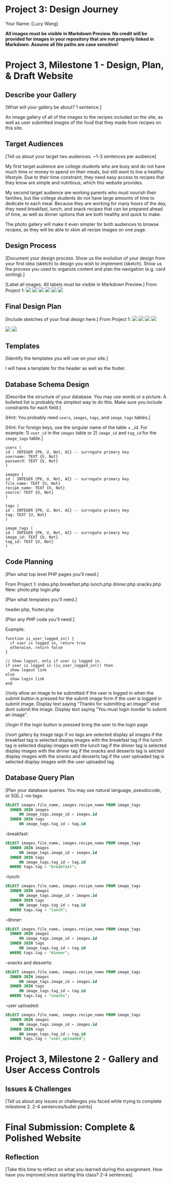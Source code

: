 # Project 3: Design Journey

Your Name: [Lucy Wang]

**All images must be visible in Markdown Preview. No credit will be provided for images in your repository that are not properly linked in Markdown. Assume all file paths are case sensitive!**


# Project 3, Milestone 1 - Design, Plan, & Draft Website

## Describe your Gallery

[What will your gallery be about? 1 sentence.]

  An image gallery of all of the images to the recipes included on the site, as well as user submitted images of the food that they made from recipes on this site.


## Target Audiences

[Tell us about your target two audiences. ~1-3 sentences per audience]

  My first target audience are college students who are busy and do not have much time or money to spend on their meals, but still want to live a healthy lifestyle. Due to their time constraint, they need easy access to recipes that they know are simple and nutritious, which this website provides.

  My second target audience are working parents who must nourish their families, but like college students do not have large amounts of time to dedicate to each meal. Because they are working for many hours of the day, they need breakfast, lunch, and snack recipes that can be prepared ahead of time, as well as dinner options that are both healthy and quick to make.

  The photo gallery will make it even simpler for both audiences to browse recipes, as they will be able to skim all recipe images on one page.


## Design Process

[Document your design process. Show us the evolution of your design from your first idea (sketch) to design you wish to implement (sketch). Show us the process you used to organize content and plan the navigation (e.g. card sorting).]

[Label all images. All labels must be visible in Markdown Preview.]
From Project 1:
![](sketch1.jpg)
![](all_recipes.jpg)
![](lunch_breakfast.jpg)
![](dinner_snacks.jpg)
![](snacks_form.jpg)
![](home_w_form.jpg)


## Final Design Plan

[Include sketches of your final design here.]
From Project 1:
![](home_with_form.jpg)
![](home_breakfast.jpg)
![](lunch_dinner.jpg)
![](snacks_form.jpg)

![](login.jpg)
![](photo.jpg)

## Templates

[Identify the templates you will use on your site.]

I will have a template for the header as well as the footer.

## Database Schema Design

[Describe the structure of your database. You may use words or a picture. A bulleted list is probably the simplest way to do this. Make sure you include constraints for each field.]

[Hint: You probably need `users`, `images`, `tags`, and `image_tags` tables.]

[Hint: For foreign keys, use the singular name of the table + _id. For example: 1) `user_id` in the `images` table or 2) `image_id` and `tag_id` for the `image_tags` table.]

```
users (
id : INTEGER {PK, U, Not, AI} -- surrogate primary key
username: TEXT {U, Not}
password: TEXT {U, Not}
)
```

```
images (
id : INTEGER {PK, U, Not, AI} -- surrogate primary key
file_name: TEXT {U, Not}
recipe_name: TEXT {U, Not}
source: TEXT {U, Not}
)
```

```
tags (
id : INTEGER {PK, U, Not, AI} -- surrogate primary key
tag: TEXT {U, Not}
)
```

```
image_tags (
id : INTEGER {PK, U, Not, AI} -- surrogate primary key
image_id: TEXT {U, Not}
tag_id: TEXT {U, Not}
)
```



## Code Planning

[Plan what top level PHP pages you'll need.]

From Project 1:
  index.php
  breakfast.php
  lunch.php
  dinner.php
  snacks.php
New:
  photo.php
  login.php

[Plan what templates you'll need.]

header.php, footer.php

[Plan any PHP code you'll need.]

Example:
```
function is_user_logged_in() {
  if user is logged in, return true
  otherwise, return false
}

// Show logout, only if user is logged in.
if user is logged in (is_user_logged_in()) then
  show logout link
else
  show login link
end
```

//only allow an image to be submitted if the user is logged in
when the submit button is pressed for the submit image form
  if the user is logged in
    submit image. Display text saying "Thanks for submitting an image!"
  else
    dont submit the image. Display text saying "You must login inorder to submit an image".

//login
if the login button is pressed
  bring the user to the login page

//sort gallery by image tags
if no tags are selected
  display all images
if the breakfast tag is selected
  display images with the breakfast tag
if the lunch tag is selected
  display images with the lunch tag
if the dinner tag is selected
  display images with the dinner tag
if the snacks and desserts tag is selcted
  display images with the snacks and desserts tag
if the user uploaded tag is selected
  display images with the user uploaded tag

## Database Query Plan

[Plan your database queries. You may use natural language, pseudocode, or SQL.]
-no tags:
  ```sql
  SELECT images.file_name, images.recipe_name FROM image_tags
    INNER JOIN images
        ON image_tags.image_id = images.id
    INNER JOIN tags
        ON image_tags.tag_id = tag.id
  ```
-breakfast:
  ```sql
  SELECT images.file_name, images.recipe_name FROM image_tags
    INNER JOIN images
        ON image_tags.image_id = images.id
    INNER JOIN tags
        ON image_tags.tag_id = tag.id
    WHERE tags.tag = "breakfast";
  ```
-lunch:
  ```sql
  SELECT images.file_name, images.recipe_name FROM image_tags
    INNER JOIN images
        ON image_tags.image_id = images.id
    INNER JOIN tags
        ON image_tags.tag_id = tag.id
    WHERE tags.tag = "lunch";
  ```
-dinner:
  ```sql
  SELECT images.file_name, images.recipe_name FROM image_tags
    INNER JOIN images
        ON image_tags.image_id = images.id
    INNER JOIN tags
        ON image_tags.tag_id = tag.id
    WHERE tags.tag = "dinner";
  ```
-snacks and desserts:
  ```sql
  SELECT images.file_name, images.recipe_name FROM image_tags
    INNER JOIN images
        ON image_tags.image_id = images.id
    INNER JOIN tags
        ON image_tags.tag_id = tag.id
    WHERE tags.tag = "snacks";
  ```
-user uploaded:
  ```sql
  SELECT images.file_name, images.recipe_name FROM image_tags
    INNER JOIN images
        ON image_tags.image_id = images.id
    INNER JOIN tags
        ON image_tags.tag_id = tag.id
    WHERE tags.tag = "user_uploaded";
  ```


# Project 3, Milestone 2 - Gallery and User Access Controls

## Issues & Challenges

[Tell us about any issues or challenges you faced while trying to complete milestone 2. 2-4 sentences/bullet points]


# Final Submission: Complete & Polished Website

## Reflection

[Take this time to reflect on what you learned during this assignment. How have you improved since starting this class? 2-4 sentences]
